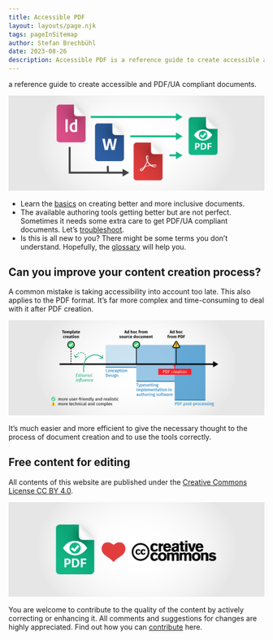 ```yaml
---
title: Accessible PDF
layout: layouts/page.njk
tags: pageInSitemap
author: Stefan Brechbühl
date: 2023-08-26
description: Accessible PDF is a reference guide to create accessible and PDF/UA compliant documents.
---
```


a reference guide to create accessible and PDF/UA compliant documents.

![Graphic: Arrows point from an InDesign, Word and Acrobat document to a accessible document (Logo of accessible-pdf.info). In addition, arrows show the detour of InDesign and Word documents via Acrobat.](src/assets/img/homepage-teasers_apps.png)

- Learn the [basics](/basics/general/structure-with-the-help-of-multi-level-headings/) on creating better and more inclusive documents.
- The available authoring tools getting better but are not perfect. Sometimes it needs some extra care to get PDF/UA compliant documents. Let’s [troubleshoot](/tutorials/general/document-title-is-not-set/).
- Is this is all new to you? There might be some terms you don’t understand. Hopefully, the [glossary](/glossary/) will help you.

## Can you improve your content creation process?

A common mistake is taking accessibility into account too late. This also applies to the PDF format. It’s far more complex and time-consuming to deal with it after PDF creation.

![Graphical illustration of a document production process with three phases: conception/design, typesetting/implementation, PDF post-processing. It identifies the two starting points "template creation" and "ad hoc from source document" as more user-friendly and realistic. There is a warning against "Ad hoc from PDF" as more technical and complex. In addition, the editorial influence during template production and during the conception phase is highlighted.](src/assets/img/homepage-teasers_workflow-en.png)

It’s much easier and more efficient to give the necessary thought to the process of document creation and to use the tools correctly.

## Free content for editing

All contents of this website are published under the [Creative Commons License CC BY 4.0](https://creativecommons.org/licenses/by/4.0/).

![accessible-pdf.info likes creative commons (symbolized with a heart and both logos).](src/assets/img/homepage-teasers_cc.png)

You are welcome to contribute to the quality of the content by actively correcting or enhancing it. All comments and suggestions for changes are highly appreciated. Find out how you can [contribute](https://github.com/pixelstrolch/accessible-pdf/blob/public/CONTRIBUTING.md) here.
